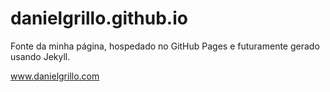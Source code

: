 # danielgrillo.github.io
Fonte da minha página, hospedado no GitHub Pages e futuramente gerado usando Jekyll.

www.danielgrillo.com
